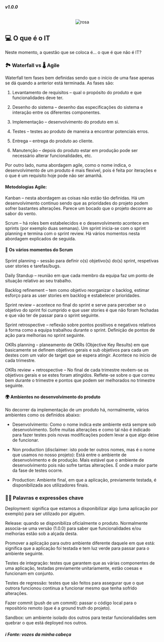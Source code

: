 ###### **v1.0.0**
<p align="center">
  <img src="https://s7.gifyu.com/images/4lKv.gif" alt="rosa"/>
</p>

## 💻 O que é o IT

Neste momento, a questão que se coloca é… o que é que não é IT?

### 🏞️ Waterfall vs 🌡️ Agile

Waterfall tem fases bem definidas sendo que o início de uma fase apenas se dá quando a anterior está terminada. As fases são:

1. Levantamento de requisitos – qual o propósito do produto e que funcionalidades deve ter.

2. Desenho do sistema – desenho das especificações do sistema e interação entre os diferentes componentes.

3. Implementação – desenvolvimento do produto em si.

4. Testes – testes ao produto de maneira a encontrar potenciais erros.

5. Entrega – entrega do produto ao cliente.

6. Manutenção – depois do produto estar em produção pode ser necessário alterar funcionalidades, etc.

Por outro lado, numa abordagem agile, como o nome indica, o desenvolvimento de um produto é mais flexível, pois é feita por iterações e o que é um requisito hoje pode não ser amanhã.

#### Metodologias Agile:

Kanban – nesta abordagem as coisas não estão tão definidas. Há um desenvolvimento continuo sendo que as prioridades do projeto podem sofrer bastantes alterações. Parece um bocado que o projeto decorre ao sabor do vento.

Scrum – há roles bem estabelecidos e o desenvolvimento acontece em sprints (por exemplo duas semanas). Um sprint inicia-se com o sprint planning e termina com o sprint review. Há vários momentos nesta abordagem explicados de seguida.

#### 🤝 Os vários momentos do Scrum

Sprint planning – sessão para definir o(s) objetivo(s) do(s) sprint, respetivas user stories e tarefas/bugs.

Daily Standup – reunião em que cada membro da equipa faz um ponto de situação relativo ao seu trabalho.

Backlog refinement – tem como objetivo reorganizar o backlog, estimar esforço para as user stories em backlog e estabelecer prioridades.

Sprint review – acontece no final do sprint e serve para perceber se o objetivo do sprint foi cumprido e que user stories é que não foram fechadas e que vão ter de passar para o sprint seguinte.

Sprint retrospective – reflexão sobre pontos positivos e negativos relativos à forma como a equipa trabalhou durante o sprint. Definição de pontos de ação para melhorias no sprint seguinte.

OKRs planning – planeamento de OKRs (Objective Key Results) em que basicamente se definem objetivos gerais e sub objetivos para cada um destes com um valor de target que se espera atingir. Acontece no início de cada trimestre.

OKRs review + retrospective – No final de cada trimestre revêem-se os objetivos gerais e se estes foram atingidos. Reflete-se sobre o que correu bem durante o trimestre e pontos que podem ser melhorados no trimestre seguinte.

#### 🌍 Ambientes no desenvolvimento do produto  

No decorrer da implementação de um produto há, normalmente, vários ambientes como os definidos abaixo:

* Desenvolvimento: Como o nome indica este ambiente está sempre sob desenvolvimento. Sofre muitas alterações e como tal não é indicado para fazer testes pois novas modificações podem levar a que algo deixe de funcionar.

* Non production (disclaimer: isto pode ter outros nomes, mas é o nome que usamos no nosso projeto): Está entre o ambiente de desenvolvimento e de produção. Mais estável que o ambiente de desenvolvimento pois não sofre tantas alterações. É onde a maior parte da fase de testes ocorre.

* Production: Ambiente final, em que a aplicação, previamente testada, é disponibilizada aos utilizadores finais.

### 👩‍💻 Palavras e expressões chave

Deployment: significa que estamos a disponibilizar algo (uma aplicação por exemplo) para ser utilizado por alguém.

Release: quando se disponibiliza oficialmente o produto. Normalmente associa-se uma versão (1.0.0) para saber que funcionalidades e/ou melhorias estão sob a alçada desta.

Promover a aplicação para outro ambiente diferente daquele em que está: significa que a aplicação foi testada e tem luz verde para passar para o ambiente seguinte.

Testes de integração: testes que garantem que as várias componentes de uma aplicação, testadas previamente unitariamente, estão coesas e funcionam em conjunto.

Testes de regressão: testes que são feitos para assegurar que o que outrora funcionou continua a funcionar mesmo que tenha sofrido alterações.

Fazer commit (push de um commit): passar o código local para o repositório remoto (que é a ground truth do projeto).

Sandbox: um ambiente isolado dos outros para testar funcionalidades sem quebrar o que está deployed nos outros.


##### ℹ️ Fonte: vozes da minha cabeça